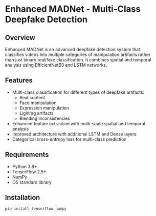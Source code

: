 # Enhanced MADNet - Multi-Class Deepfake Detection

## Overview
Enhanced MADNet is an advanced deepfake detection system that classifies videos into multiple categories of manipulation artifacts rather than just binary real/fake classification. It combines spatial and temporal analysis using EfficientNetB0 and LSTM networks.

## Features
- Multi-class classification for different types of deepfake artifacts:
  - Real content
  - Face manipulation
  - Expression manipulation
  - Lighting artifacts
  - Blending inconsistencies
- Enhanced feature extraction with multi-scale spatial and temporal analysis
- Improved architecture with additional LSTM and Dense layers
- Categorical cross-entropy loss for multi-class prediction

## Requirements
- Python 3.8+
- TensorFlow 2.5+
- NumPy
- OS standard library

## Installation
```bash
pip install tensorflow numpy